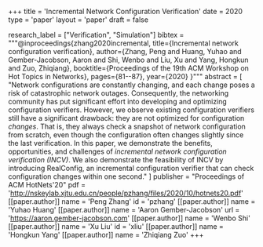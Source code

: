 +++
title = 'Incremental Network Configuration Verification'
date = 2020
type = 'paper'
layout = 'paper'
draft = false

research_label = ["Verification", "Simulation"]
bibtex = """@inproceedings{zhang2020incremental,
  title={Incremental network configuration verification},
  author={Zhang, Peng and Huang, Yuhao and Gember-Jacobson, Aaron and Shi, Wenbo and Liu, Xu and Yang, Hongkun and Zuo, Zhiqiang},
  booktitle={Proceedings of the 19th ACM Workshop on Hot Topics in Networks},
  pages={81--87},
  year={2020}
}"""
abstract = [
    "Network configurations are constantly changing, and each change poses a risk of catastrophic network outages.
    Consequently, the networking community has put significant effort into developing and optimizing configuration verifiers.
    However, we observe existing configuration verifiers still have a significant drawback: they are not optimized for configuration *changes*. 
    That is, they always check a snapshot of network configuration from scratch, even though the configuration often changes slightly since the last verification. 
    In this paper, we demonstrate the benefits, opportunities, and challenges of *incremental network configuration verification (INCV)*. 
    We also demonstrate the feasibility of INCV by introducing RealConfig, an incremental configuration verifier that can check configuration changes within one second."
]
publisher = "Proceedings of ACM HotNets'20"
pdf = 'http://nskeylab.xjtu.edu.cn/people/pzhang/files/2020/10/hotnets20.pdf'
[[paper.author]]
    name = 'Peng Zhang'
    id = 'pzhang'
[[paper.author]]
    name = 'Yuhao Huang'
[[paper.author]]
    name = 'Aaron Gember-Jacobson'
    url = 'https://aaron.gember-jacobson.com'
[[paper.author]]
    name = 'Wenbo Shi'
[[paper.author]]
    name = 'Xu Liu'
    id = 'xliu'
[[paper.author]]
    name = 'Hongkun Yang'
[[paper.author]]
    name = 'Zhiqiang Zuo'
+++
